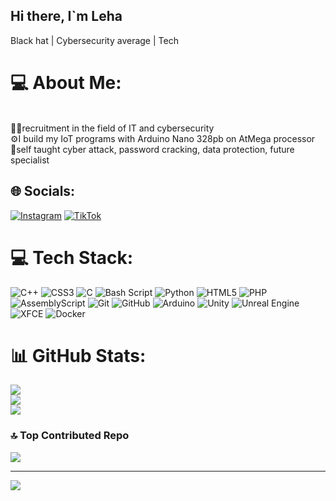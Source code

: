 ## Hi there, I`m Leha

Black hat | Cybersecurity 
average | Tech

# 💻 About Me:
<br>👨‍💻recruitment in the field of IT and cybersecurity<br>⚙️I build my IoT programs with Arduino Nano 328pb on AtMega processor<br>🔐self taught cyber attack, password cracking, data protection, future specialist


## 🌐 Socials:
[![Instagram](https://img.shields.io/badge/Instagram-%23E4405F.svg?logo=Instagram&logoColor=white)](https://instagram.com/tech.cubersecur1ty) [![TikTok](https://img.shields.io/badge/TikTok-%23000000.svg?logo=TikTok&logoColor=white)](https://tiktok.com/@lehapathtotheicpc) 

# 💻 Tech Stack:
![C++](https://img.shields.io/badge/c++-%2300599C.svg?style=for-the-badge&logo=c%2B%2B&logoColor=white) ![CSS3](https://img.shields.io/badge/css3-%231572B6.svg?style=for-the-badge&logo=css3&logoColor=white) ![C](https://img.shields.io/badge/c-%2300599C.svg?style=for-the-badge&logo=c&logoColor=white) ![Bash Script](https://img.shields.io/badge/bash_script-%23121011.svg?style=for-the-badge&logo=gnu-bash&logoColor=white) ![Python](https://img.shields.io/badge/python-3670A0?style=for-the-badge&logo=python&logoColor=ffdd54) ![HTML5](https://img.shields.io/badge/html5-%23E34F26.svg?style=for-the-badge&logo=html5&logoColor=white) ![PHP](https://img.shields.io/badge/php-%23777BB4.svg?style=for-the-badge&logo=php&logoColor=white) ![AssemblyScript](https://img.shields.io/badge/assembly%20script-%23000000.svg?style=for-the-badge&logo=assemblyscript&logoColor=white) ![Git](https://img.shields.io/badge/git-%23F05033.svg?style=for-the-badge&logo=git&logoColor=white) ![GitHub](https://img.shields.io/badge/github-%23121011.svg?style=for-the-badge&logo=github&logoColor=white) ![Arduino](https://img.shields.io/badge/-Arduino-00979D?style=for-the-badge&logo=Arduino&logoColor=white) ![Unity](https://img.shields.io/badge/unity-%23000000.svg?style=for-the-badge&logo=unity&logoColor=white) ![Unreal Engine](https://img.shields.io/badge/unrealengine-%23313131.svg?style=for-the-badge&logo=unrealengine&logoColor=white) ![XFCE](https://img.shields.io/badge/XFCE-%232284F2.svg?style=for-the-badge&logo=xfce&logoColor=white) ![Docker](https://img.shields.io/badge/docker-%230db7ed.svg?style=for-the-badge&logo=docker&logoColor=white)
# 📊 GitHub Stats:
![](https://github-readme-stats.vercel.app/api?username=lehaIntegrateFunction&theme=dark&hide_border=true&include_all_commits=false&count_private=false)<br/>
![](https://nirzak-streak-stats.vercel.app/?user=lehaIntegrateFunction&theme=dark&hide_border=true)<br/>
![](https://github-readme-stats.vercel.app/api/top-langs/?username=lehaIntegrateFunction&theme=dark&hide_border=true&include_all_commits=false&count_private=false&layout=compact)

### 🔝 Top Contributed Repo
![](https://github-contributor-stats.vercel.app/api?username=lehaIntegrateFunction&limit=5&theme=dark&combine_all_yearly_contributions=true)

---
[![](https://visitcount.itsvg.in/api?id=lehaIntegrateFunction&icon=0&color=0)](https://visitcount.itsvg.in)

<!-- Proudly created with GPRM ( https://gprm.itsvg.in ) -->
